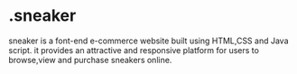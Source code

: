 # .sneaker

sneaker is a font-end e-commerce website built using HTML,CSS and Java script.
it provides an attractive and responsive platform for users to browse,view and purchase sneakers online.
